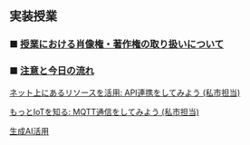 ## 実装授業

### ■ [授業における肖像権・著作権の取り扱いについて](https://protoout.notion.site/acde308ffe03498fad30a271b4a7b128?pvs=4)

### ■ [注意と今日の流れ](./lesson00-info.md)

[ネット上にあるリソースを活用: API連携をしてみよう (私市担当)](./lesson1.md)

[もっとIoTを知る: MQTT通信をしてみよう (私市担当)](./lesson2.md)

[生成AI活用](./lesson3.md)
